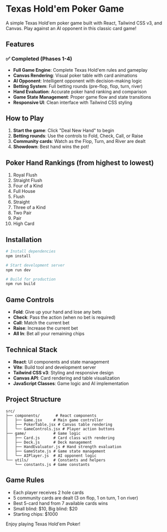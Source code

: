 # Texas Hold'em Poker Game

A simple Texas Hold'em poker game built with React, Tailwind CSS v3, and Canvas. Play against an AI opponent in this classic card game!

## Features

### ✅ Completed (Phases 1-4)
- **Full Game Engine**: Complete Texas Hold'em rules and gameplay
- **Canvas Rendering**: Visual poker table with card animations
- **AI Opponent**: Intelligent opponent with decision-making logic
- **Betting System**: Full betting rounds (pre-flop, flop, turn, river)
- **Hand Evaluation**: Accurate poker hand ranking and comparison
- **Game State Management**: Proper game flow and state transitions
- **Responsive UI**: Clean interface with Tailwind CSS styling

## How to Play

1. **Start the game**: Click "Deal New Hand" to begin
2. **Betting rounds**: Use the controls to Fold, Check, Call, or Raise
3. **Community cards**: Watch as the Flop, Turn, and River are dealt
4. **Showdown**: Best hand wins the pot!

## Poker Hand Rankings (from highest to lowest)
1. Royal Flush
2. Straight Flush
3. Four of a Kind
4. Full House
5. Flush
6. Straight
7. Three of a Kind
8. Two Pair
9. Pair
10. High Card

## Installation

```bash
# Install dependencies
npm install

# Start development server
npm run dev

# Build for production
npm run build
```

## Game Controls
- **Fold**: Give up your hand and lose any bets
- **Check**: Pass the action (when no bet is required)
- **Call**: Match the current bet
- **Raise**: Increase the current bet
- **All In**: Bet all your remaining chips

## Technical Stack
- **React**: UI components and state management
- **Vite**: Build tool and development server
- **Tailwind CSS v3**: Styling and responsive design
- **Canvas API**: Card rendering and table visualization
- **JavaScript Classes**: Game logic and AI implementation

## Project Structure
```
src/
├── components/       # React components
│   ├── Game.jsx     # Main game controller
│   ├── PokerTable.jsx # Canvas table rendering
│   └── GameControls.jsx # Player action buttons
├── game/            # Game logic
│   ├── Card.js      # Card class with rendering
│   ├── Deck.js      # Deck management
│   ├── HandEvaluator.js # Hand strength evaluation
│   ├── GameState.js # Game state management
│   └── AIPlayer.js  # AI opponent logic
└── utils/           # Constants and helpers
    └── constants.js # Game constants
```

## Game Rules
- Each player receives 2 hole cards
- 5 community cards are dealt (3 on flop, 1 on turn, 1 on river)
- Best 5-card hand from 7 available cards wins
- Small blind: $10, Big blind: $20
- Starting chips: $1000

Enjoy playing Texas Hold'em Poker!